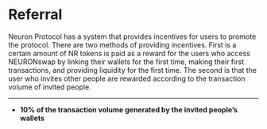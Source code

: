 # Referral

Neuron Protocol has a system that provides incentives for users to promote the protocol. There are two methods of providing incentives. First is a certain amount of NR tokens is paid as a reward for the users who access NEURONswap by linking their wallets for the first time, making their first transactions, and providing liquidity for the first time. The second is that the user who invites other people are rewarded according to the transaction volume of invited people.

****

* **10% of the transaction volume generated by the invited people’s wallets**
